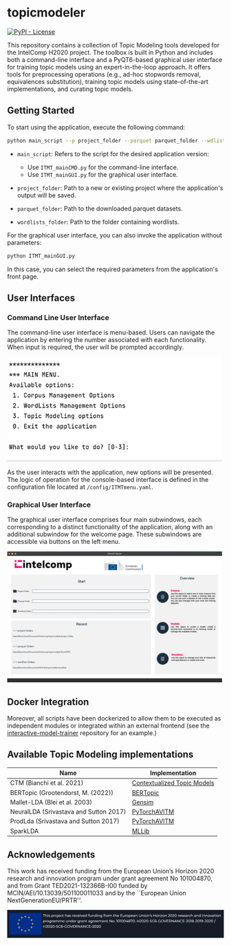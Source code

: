 # topicmodeler

[![PyPI - License](https://img.shields.io/badge/license-MIT-green.svg)](https://github.com/IntelCompH2020/topicmodeler/blob/main/LICENSE)


This repository contains a collection of Topic Modeling tools developed for the IntelComp H2020 project. The toolbox is built in Python and includes both a command-line interface and a PyQT6-based graphical user interface for training topic models using an expert-in-the-loop approach. It offers tools for preprocessing operations (e.g., ad-hoc stopwords removal, equivalences substitution), training topic models using state-of-the-art implementations, and curating topic models.

## Getting Started

To start using the application, execute the following command:

```bash
python main_script --p project_folder --parquet parquet_folder --wdlist wordlists_folder
```

- `main_script`: Refers to the script for the desired application version:
  - Use `ITMT_mainCMD.py` for the command-line interface.
  - Use `ITMT_mainGUI.py` for the graphical user interface.

- `project_folder`: Path to a new or existing project where the application's output will be saved.
  
- `parquet_folder`: Path to the downloaded parquet datasets.

- `wordlists_folder`: Path to the folder containing wordlists.

For the graphical user interface, you can also invoke the application without parameters:

```bash
python ITMT_mainGUI.py
```

In this case, you can select the required parameters from the application's front page.

## User Interfaces

### Command Line User Interface

The command-line user interface is menu-based. Users can navigate the application by entering the number associated with each functionality. When input is required, the user will be prompted accordingly.

<img src='images/menu.png' width='500'>

As the user interacts with the application, new options will be presented. The logic of operation for the console-based interface is defined in the configuration file located at `/config/ITMTmenu.yaml`.

### Graphical User Interface

The graphical user interface comprises four main subwindows, each corresponding to a distinct functionality of the application, along with an additional subwindow for the welcome page. These subwindows are accessible via buttons on the left menu.

<img src='images/welcome_page.png' width='500'>

## Docker Integration

Moreover, all scripts have been dockerized to allow them to be executed as independent modules or integrated within an external frontend (see the [interactive-model-trainer](https://github.com/IntelCompH2020/interactive-model-trainer) repository for an example.)

## Available Topic Modeling implementations

| Name           | Implementation                                      |
|----------------|-----------------------------------------------------|
| CTM (Bianchi et al. 2021) | [Contextualized Topic Models](https://github.com/MilaNLProc/contextualized-topic-models) |
| BERTopic (Grootendorst, M. (2022))    | [BERTopic](https://github.com/MaartenGr/BERTopic)            |
| Mallet-LDA (Blei et al. 2003)     | [Gensim](https://github.com/mimno/Mallet)         |
| NeuralLDA (Srivastava and Sutton 2017) | [PyTorchAVITM](https://github.com/estebandito22/PyTorchAVITM) |
| ProdLda (Srivastava and Sutton 2017)   | [PyTorchAVITM](https://github.com/estebandito22/PyTorchAVITM) |
| SparkLDA   | [MLLib](https://spark.apache.org/docs/latest/api/python/reference/api/pyspark.ml.clustering.LDA.html) |

## Acknowledgements

This work has received funding from the European Union’s Horizon 2020 research and innovation program under grant agreement No 101004870, and from Grant TED2021-132366B-I00 funded by MCIN/AEI/10.13039/501100011033 and by the ``European Union NextGenerationEU/PRTR''.

![This project has received funding from the European Union’s Horizon 2020 research and innovation programme under grant agreement No. 101004870. H2020-SC6-GOVERNANCE-2018-2019-2020 / H2020-SC6-GOVERNANCE-2020](https://github.com/IntelCompH2020/.github/blob/main/profile/banner.png)
